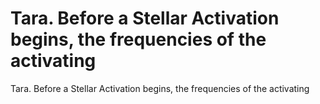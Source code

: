 # Tara. Before a Stellar Activation begins, the frequencies of the activating

Tara. Before a Stellar Activation begins, the frequencies of the activating